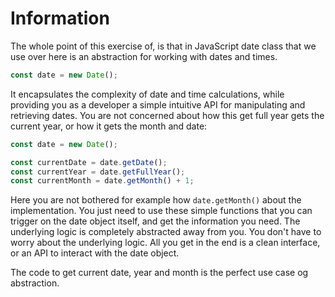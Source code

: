# Information

The whole point of this exercise of, is that in JavaScript date class that we use over here is an abstraction for working with dates and times.

```ts
const date = new Date();
```

It encapsulates the complexity of date and time calculations, while providing you as a developer
a simple intuitive API for manipulating and retrieving dates. You are not concerned about how this get full year gets the current year, or how it gets the month and date:

```typescript
const date = new Date();

const currentDate = date.getDate();
const currentYear = date.getFullYear();
const currentMonth = date.getMonth() + 1;
```

Here you are not bothered for example how `date.getMonth()` about the implementation. You just need to use these simple functions that you can trigger on the date object itself, and get the information you need.
The underlying logic is completely abstracted away from you. You don't have to worry about the underlying logic. All you get in the end is a clean interface, or an  API to interact with the date object.

The code to get current date, year and month is the perfect use case og abstraction.